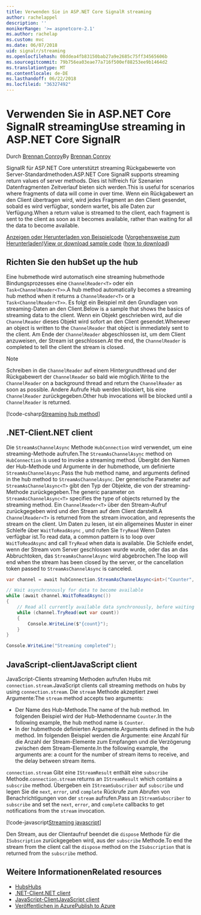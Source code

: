 ```yaml
---
title: Verwenden Sie in ASP.NET Core SignalR streaming
author: rachelappel
description: ''
monikerRange: '>= aspnetcore-2.1'
ms.author: rachelap
ms.custom: mvc
ms.date: 06/07/2018
uid: signalr/streaming
ms.openlocfilehash: 08ddea4fb83150bab27a9e2685c75ff34565606b
ms.sourcegitcommit: 79b756ea03eae77a716f500ef88253ee9b1464d2
ms.translationtype: MT
ms.contentlocale: de-DE
ms.lasthandoff: 06/22/2018
ms.locfileid: "36327492"
---
```

# <a name="use-streaming-in-aspnet-core-signalr"></a><span data-ttu-id="89658-102">Verwenden Sie in ASP.NET Core SignalR streaming</span><span class="sxs-lookup"><span data-stu-id="89658-102">Use streaming in ASP.NET Core SignalR</span></span>

<span data-ttu-id="89658-103">Durch [Brennan Conroy](https://github.com/BrennanConroy)</span><span class="sxs-lookup"><span data-stu-id="89658-103">By [Brennan Conroy](https://github.com/BrennanConroy)</span></span>

<span data-ttu-id="89658-104">SignalR für ASP.NET Core unterstützt streaming Rückgabewerte von Server-Standardmethoden.</span><span class="sxs-lookup"><span data-stu-id="89658-104">ASP.NET Core SignalR supports streaming return values of server methods.</span></span> <span data-ttu-id="89658-105">Dies ist hilfreich für Szenarien Datenfragmenten Zeitverlauf bieten sich werden.</span><span class="sxs-lookup"><span data-stu-id="89658-105">This is useful for scenarios where fragments of data will come in over time.</span></span> <span data-ttu-id="89658-106">Wenn ein Rückgabewert an den Client übertragen wird, wird jedes Fragment an den Client gesendet, sobald es wird verfügbar, sondern wartet, bis alle Daten zur Verfügung.</span><span class="sxs-lookup"><span data-stu-id="89658-106">When a return value is streamed to the client, each fragment is sent to the client as soon as it becomes available, rather than waiting for all the data to become available.</span></span>

<span data-ttu-id="89658-107">[Anzeigen oder Herunterladen von Beispielcode](https://github.com/aspnet/Docs/tree/live/aspnetcore/signalr/streaming/sample) ([Vorgehensweise zum Herunterladen](xref:tutorials/index#how-to-download-a-sample))</span><span class="sxs-lookup"><span data-stu-id="89658-107">[View or download sample code](https://github.com/aspnet/Docs/tree/live/aspnetcore/signalr/streaming/sample) ([how to download](xref:tutorials/index#how-to-download-a-sample))</span></span>

## <a name="set-up-the-hub"></a><span data-ttu-id="89658-108">Richten Sie den hub</span><span class="sxs-lookup"><span data-stu-id="89658-108">Set up the hub</span></span>

<span data-ttu-id="89658-109">Eine hubmethode wird automatisch eine streaming hubmethode Bindungsprozesses eine `ChannelReader<T>` oder ein `Task<ChannelReader<T>>`.</span><span class="sxs-lookup"><span data-stu-id="89658-109">A hub method automatically becomes a streaming hub method when it returns a `ChannelReader<T>` or a `Task<ChannelReader<T>>`.</span></span> <span data-ttu-id="89658-110">Es folgt ein Beispiel mit den Grundlagen von streaming-Daten an den Client.</span><span class="sxs-lookup"><span data-stu-id="89658-110">Below is a sample that shows the basics of streaming data to the client.</span></span> <span data-ttu-id="89658-111">Wenn ein Objekt geschrieben wird, auf die `ChannelReader` dieses Objekt wird sofort an den Client gesendet.</span><span class="sxs-lookup"><span data-stu-id="89658-111">Whenever an object is written to the `ChannelReader` that object is immediately sent to the client.</span></span> <span data-ttu-id="89658-112">Am Ende der `ChannelReader` abgeschlossen ist, um dem Client anzuweisen, der Stream ist geschlossen.</span><span class="sxs-lookup"><span data-stu-id="89658-112">At the end, the `ChannelReader` is completed to tell the client the stream is closed.</span></span>

> [!NOTE]
> <span data-ttu-id="89658-113">Schreiben in die `ChannelReader` auf einem Hintergrundthread und der Rückgabewert der `ChannelReader` so bald wie möglich.</span><span class="sxs-lookup"><span data-stu-id="89658-113">Write to the `ChannelReader` on a background thread and return the `ChannelReader` as soon as possible.</span></span> <span data-ttu-id="89658-114">Andere Aufrufe Hub werden blockiert, bis eine `ChannelReader` zurückgegeben.</span><span class="sxs-lookup"><span data-stu-id="89658-114">Other hub invocations will be blocked until a `ChannelReader` is returned.</span></span>

[!code-csharp[Streaming hub method](streaming/sample/Hubs/StreamHub.cs?range=10-34)]

## <a name="net-client"></a><span data-ttu-id="89658-115">.NET-Client</span><span class="sxs-lookup"><span data-stu-id="89658-115">.NET client</span></span>

<span data-ttu-id="89658-116">Die `StreamAsChannelAsync` Methode `HubConnection` wird verwendet, um eine streaming-Methode aufrufen.</span><span class="sxs-lookup"><span data-stu-id="89658-116">The `StreamAsChannelAsync` method on `HubConnection` is used to invoke a streaming method.</span></span> <span data-ttu-id="89658-117">Übergibt den Namen der Hub-Methode und Argumente in der hubmethode, um definierte `StreamAsChannelAsync`.</span><span class="sxs-lookup"><span data-stu-id="89658-117">Pass the hub method name, and arguments defined in the hub method to `StreamAsChannelAsync`.</span></span> <span data-ttu-id="89658-118">Der generische Parameter auf `StreamAsChannelAsync<T>` gibt den Typ der Objekte, die von der streaming-Methode zurückgegeben.</span><span class="sxs-lookup"><span data-stu-id="89658-118">The generic parameter on `StreamAsChannelAsync<T>` specifies the type of objects returned by the streaming method.</span></span> <span data-ttu-id="89658-119">Ein `ChannelReader<T>` über den Stream-Aufruf zurückgegeben wird und den Stream auf dem Client darstellt.</span><span class="sxs-lookup"><span data-stu-id="89658-119">A `ChannelReader<T>` is returned from the stream invocation, and represents the stream on the client.</span></span> <span data-ttu-id="89658-120">Um Daten zu lesen, ist ein allgemeines Muster in einer Schleife über `WaitToReadAsync` , und rufen Sie `TryRead` Wenn Daten verfügbar ist.</span><span class="sxs-lookup"><span data-stu-id="89658-120">To read data, a common pattern is to loop over `WaitToReadAsync` and call `TryRead` when data is available.</span></span> <span data-ttu-id="89658-121">Die Schleife endet, wenn der Stream vom Server geschlossen wurde wurde, oder das an das Abbruchtoken, das `StreamAsChannelAsync` wird abgebrochen.</span><span class="sxs-lookup"><span data-stu-id="89658-121">The loop will end when the stream has been closed by the server, or the cancellation token passed to `StreamAsChannelAsync` is canceled.</span></span>

```csharp
var channel = await hubConnection.StreamAsChannelAsync<int>("Counter", 10, 500, CancellationToken.None);

// Wait asynchronously for data to become available
while (await channel.WaitToReadAsync())
{
    // Read all currently available data synchronously, before waiting for more data
    while (channel.TryRead(out var count))
    {
        Console.WriteLine($"{count}");
    }
}

Console.WriteLine("Streaming completed");
```

## <a name="javascript-client"></a><span data-ttu-id="89658-122">JavaScript-client</span><span class="sxs-lookup"><span data-stu-id="89658-122">JavaScript client</span></span>

<span data-ttu-id="89658-123">JavaScript-Clients streaming Methoden aufrufen Hubs mit `connection.stream`.</span><span class="sxs-lookup"><span data-stu-id="89658-123">JavaScript clients call streaming methods on hubs by using `connection.stream`.</span></span> <span data-ttu-id="89658-124">Die `stream` Methode akzeptiert zwei Argumente:</span><span class="sxs-lookup"><span data-stu-id="89658-124">The `stream` method accepts two arguments:</span></span>

* <span data-ttu-id="89658-125">Der Name des Hub-Methode.</span><span class="sxs-lookup"><span data-stu-id="89658-125">The name of the hub method.</span></span> <span data-ttu-id="89658-126">Im folgenden Beispiel wird der Hub-Methodenname `Counter`.</span><span class="sxs-lookup"><span data-stu-id="89658-126">In the following example, the hub method name is `Counter`.</span></span>
* <span data-ttu-id="89658-127">In der hubmethode definierten Argumente.</span><span class="sxs-lookup"><span data-stu-id="89658-127">Arguments defined in the hub method.</span></span> <span data-ttu-id="89658-128">Im folgenden Beispiel werden die Argumente: eine Anzahl für die Anzahl der Stream-Elemente zum Empfangen und die Verzögerung zwischen dem Stream-Elemente.</span><span class="sxs-lookup"><span data-stu-id="89658-128">In the following example, the arguments are: a count for the number of stream items to receive, and the delay between stream items.</span></span>

<span data-ttu-id="89658-129">`connection.stream` Gibt eine `IStreamResult` enthält eine `subscribe` Methode.</span><span class="sxs-lookup"><span data-stu-id="89658-129">`connection.stream` returns an `IStreamResult` which contains a `subscribe` method.</span></span> <span data-ttu-id="89658-130">Übergeben ein `IStreamSubscriber` auf `subscribe` und legen Sie die `next`, `error`, und `complete` Rückrufe zum Abrufen von Benachrichtigungen von der `stream` aufrufen.</span><span class="sxs-lookup"><span data-stu-id="89658-130">Pass an `IStreamSubscriber` to `subscribe` and set the `next`, `error`, and `complete` callbacks to get notifications from the `stream` invocation.</span></span>

[!code-javascript[Streaming javascript](streaming/sample/wwwroot/js/stream.js?range=19-36)]

<span data-ttu-id="89658-131">Den Stream, aus der Clientaufruf beendet die `dispose` Methode für die `ISubscription` zurückgegeben wird, aus der `subscribe` Methode.</span><span class="sxs-lookup"><span data-stu-id="89658-131">To end the stream from the client call the `dispose` method on the `ISubscription` that is returned from the `subscribe` method.</span></span>

## <a name="related-resources"></a><span data-ttu-id="89658-132">Weitere Informationen</span><span class="sxs-lookup"><span data-stu-id="89658-132">Related resources</span></span>

* [<span data-ttu-id="89658-133">Hubs</span><span class="sxs-lookup"><span data-stu-id="89658-133">Hubs</span></span>](xref:signalr/hubs)
* [<span data-ttu-id="89658-134">.NET-Client</span><span class="sxs-lookup"><span data-stu-id="89658-134">.NET client</span></span>](xref:signalr/dotnet-client)
* [<span data-ttu-id="89658-135">JavaScript-Client</span><span class="sxs-lookup"><span data-stu-id="89658-135">JavaScript client</span></span>](xref:signalr/javascript-client)
* [<span data-ttu-id="89658-136">Veröffentlichen in Azure</span><span class="sxs-lookup"><span data-stu-id="89658-136">Publish to Azure</span></span>](xref:signalr/publish-to-azure-web-app)
